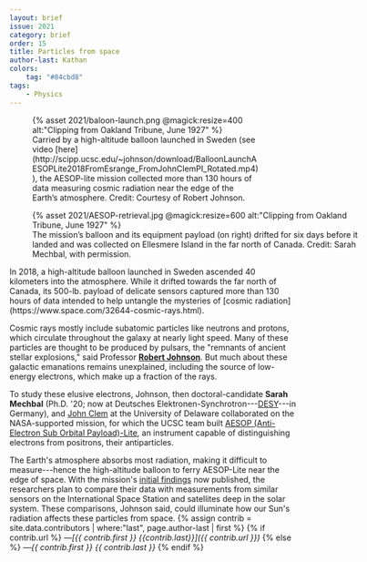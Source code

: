 ```yaml
---
layout: brief
issue: 2021
category: brief
order: 15
title: Particles from space
author-last: Kathan
colors:
    tag: "#84cbd8"
tags:
    - Physics
---
```

<figure style="width:400px">
  {% asset 2021/baloon-launch.png @magick:resize=400 alt:"Clipping from Oakland Tribune, June 1927" %}<figcaption markdown="span">Carried by a high-altitude balloon launched in Sweden (see video [here](http://scipp.ucsc.edu/~johnson/download/BalloonLaunchAESOPLite2018FromEsrange_FromJohnClemPI_Rotated.mp4)), the AESOP-lite mission collected more than 130 hours of data measuring cosmic radiation near the edge of the Earth’s atmosphere. Credit: Courtesy of Robert Johnson.</figcaption>
</figure>
<figure class="right briefs-full" style="width:600px">
  {% asset 2021/AESOP-retrieval.jpg @magick:resize=600 alt:"Clipping from Oakland Tribune, June 1927" %}<figcaption markdown="span">The mission’s balloon and its equipment payload (on right) drifted for six days before it landed and was collected on Ellesmere Island in the far north of Canada. Credit: Sarah Mechbal, with permission.</figcaption>
</figure>
In 2018, a high-altitude balloon launched in Sweden ascended 40 kilometers into the atmosphere. While it drifted towards the far north of Canada, its 500-lb. payload of delicate sensors captured more than 130 hours of data intended to help untangle the mysteries of [cosmic radiation](https://www.space.com/32644-cosmic-rays.html).

Cosmic rays mostly include subatomic particles like neutrons and protons, which circulate throughout the galaxy at nearly light speed. Many of these particles are thought to be produced by pulsars, the "remnants of ancient stellar explosions," said Professor [**Robert Johnson**](https://people.ucsc.edu/~rjohnson/). But much about these galactic emanations remains unexplained, including the source of low-energy electrons, which make up a fraction of the rays.

To study these elusive electrons, Johnson, then doctoral-candidate **Sarah Mechbal** (Ph.D. '20; now at Deutsches Elektronen-Synchrotron---[DESY](https://www.research-in-germany.org/en/research-landscape/research-organisations/research-infrastructures/desy.html)---in Germany), and [John Clem](https://web.physics.udel.edu/about/directory/faculty/john-clem) at the University of Delaware collaborated on the NASA-supported mission, for which the UCSC team built [AESOP (Anti-Electron Sub Orbital Payload)-Lite](https://stratocat.com.ar/fichas-e/2018/KRN-20180515.htm), an instrument capable of distinguishing electrons from positrons, their antiparticles.

The Earth's atmosphere absorbs most radiation, making it difficult to measure---hence the high-altitude balloon to ferry AESOP-Lite near the edge of space. With the mission's [initial findings](https://arxiv.org/pdf/2009.03437.pdf) now published, the researchers plan to compare their data with measurements from similar sensors on the International Space Station and satellites deep in the solar system. These comparisons, Johnson said, could illuminate how our Sun's radiation affects these particles from space.
{% assign contrib = site.data.contributors | where:"last", page.author-last | first %}
{% if contrib.url %}
*&mdash;[{{ contrib.first }} {{contrib.last}}]({{ contrib.url }})*
{% else %}
*&mdash;{{ contrib.first }} {{ contrib.last }}*
{% endif %}

